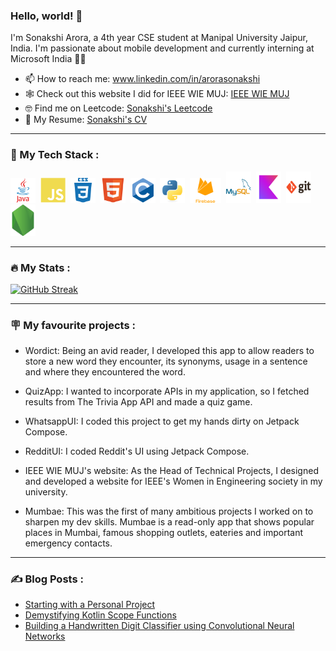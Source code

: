 ### Hello, world! 👋

I'm Sonakshi Arora, a 4th year CSE student at Manipal University Jaipur, India. I'm passionate about mobile development and currently interning at Microsoft India 👩‍💻

- 📫 How to reach me: www.linkedin.com/in/arorasonakshi
- 🕸️ Check out this website I did for IEEE WIE MUJ: [IEEE WIE MUJ](https://wie.ieeemuj.com/)
- 🤓 Find me on Leetcode: [Sonakshi's Leetcode](https://leetcode.com/SonakshiA/)
- 📝 My Resume: [Sonakshi's CV](https://drive.google.com/file/d/1_-k4ym6slVDoPtaIfEx9LiMjo8GMd75G/view?usp=sharing)


---

### 🌟 My Tech Stack :

<div>
  <img src="https://github.com/devicons/devicon/blob/master/icons/java/java-original-wordmark.svg" title="Java" alt="Java" width="40" height="40"/>&nbsp;
  <img src="https://github.com/devicons/devicon/blob/master/icons/javascript/javascript-plain.svg"  title="Javascript" alt="Javascript" width="40" height="40"/>&nbsp
  <img src="https://github.com/devicons/devicon/blob/master/icons/css3/css3-plain-wordmark.svg"  title="CSS3" alt="CSS" width="40" height="40"/>&nbsp;
  <img src="https://github.com/devicons/devicon/blob/master/icons/html5/html5-original.svg" title="HTML5" alt="HTML" width="40" height="40"/>&nbsp;
  <img src="https://github.com/devicons/devicon/blob/master/icons/c/c-original.svg" title="C" alt="C" width="40" height="40"/>&nbsp;
  <img src="https://github.com/devicons/devicon/blob/master/icons/python/python-original.svg" title="Python" alt="Python" width="40" height="40"/>&nbsp;
  <img src="https://github.com/devicons/devicon/blob/master/icons/firebase/firebase-plain-wordmark.svg" title="Firebase" alt="Firebase" width="50" height="40"/>&nbsp;
  <img src="https://github.com/devicons/devicon/blob/master/icons/mysql/mysql-original-wordmark.svg" title="MySQL"  alt="MySQL" width="40" height="50"/>&nbsp;
  <img src="https://github.com/devicons/devicon/blob/master/icons/kotlin/kotlin-original.svg" title="Kotlin"  alt="Kotlin" width="40" height="50"/>&nbsp;
  <img src="https://github.com/devicons/devicon/blob/master/icons/git/git-original-wordmark.svg" title="Git" alt="Git" width="40" height="50"/>&nbsp;
  <img src="https://github.com/devicons/devicon/blob/master/icons/nodejs/nodejs-original.svg" title="Node" alt="Node" width="40" height="50"/>&nbsp;
</div>

---

### :fire: My Stats :
[![GitHub Streak](http://github-readme-streak-stats.herokuapp.com?user=SonakshiA&theme=dark&hide_border=true&date_format=M%20j%5B%2C%20Y%5D)](https://git.io/streak-stats)

---

### 🪧 My favourite projects :

- Wordict: Being an avid reader, I developed this app to allow readers to store a new word they encounter, its synonyms, usage in a sentence and where they encountered the word.

- QuizApp: I wanted to incorporate APIs in my application, so I fetched results from The Trivia App API and made a quiz game.

- WhatsappUI: I coded this project to get my hands dirty on Jetpack Compose.

- RedditUI: I coded Reddit's UI using Jetpack Compose.

- IEEE WIE MUJ's website: As the Head of Technical Projects, I designed and developed a website for IEEE's Women in Engineering society in my university.

- Mumbae: This was the first of many ambitious projects I worked on to sharpen my dev skills. Mumbae is a read-only app that shows popular places in Mumbai, famous shopping outlets, eateries and important emergency contacts.


---


### :writing_hand: Blog Posts :

- [Starting with a Personal Project](https://medium.com/@ieee.wiemuj/starting-with-a-personal-project-d0781fc0b6bf)
- [Demystifying Kotlin Scope Functions](https://medium.com/@ieee.wiemuj/demystifying-kotlin-scope-functions-491beb6b0a0f)
- [Building a Handwritten Digit Classifier using Convolutional Neural Networks](https://medium.com/@sonakshi.arora02/building-a-handwritten-digit-classifier-using-convolutional-neural-networks-0146a3c9cfb0)

